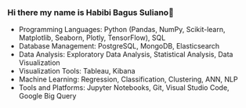 ### Hi there my name is Habibi Bagus Suliano👋
* Programming Languages: Python (Pandas, NumPy, Scikit-learn, Matplotlib, Seaborn, Plotly, TensorFlow), SQL
* Database Management: PostgreSQL, MongoDB, Elasticsearch
* Data Analysis: Exploratory Data Analysis, Statistical Analysis, Data Visualization
* Visualization Tools: Tableau, Kibana
* Machine Learning: Regression, Classification, Clustering, ANN, NLP
* Tools and Platforms: Jupyter Notebooks, Git, Visual Studio Code, Google Big Query

<!--
**habibibagus123/habibibagus123** is a ✨ _special_ ✨ repository because its `README.md` (this file) appears on your GitHub profile.

Here are some ideas to get you started:

- 🔭 I’m currently working on ...
- 🌱 I’m currently learning ...
- 👯 I’m looking to collaborate on ...
- 🤔 I’m looking for help with ...
- 💬 Ask me about ...
- 📫 How to reach me: ...
- 😄 Pronouns: ...
- ⚡ Fun fact: ...
-->
